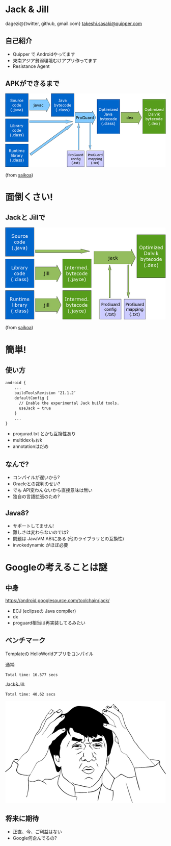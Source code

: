 # Jack & Jill

dagezi@{twitter, github, gmail.com}
takeshi.sasaki@quipper.com


## 自己紹介

- Quipper で Androidやってます
- 東南アジア貧弱環境むけアプリ作ってます
- Resistance Agent



## APKができるまで

![old](javac_proguard_dex.png)

(from [saikoa](https://www.saikoa.com/blog/the_upcoming_jack_and_jill_compilers_in_android))



# 面倒くさい!



## Jackと Jillで

![new](jack_jill.png)

(from [saikoa](https://www.saikoa.com/blog/the_upcoming_jack_and_jill_compilers_in_android))



# 簡単!



## 使い方

```
android {
    ...
    buildToolsRevision ‘21.1.2’
    defaultConfig {
      // Enable the experimental Jack build tools.
      useJack = true
    }
    ...
}
```

- progurad.txt とかも互換性あり
- multidexもおk
- annotationはだめ



## なんで?
- コンパイルが遅いから?
- Oracleとの裁判のせい?
 - でも API変わんないから直接意味は無い
- 独自の言語拡張のため?



## Java8?

- サポートしてません!
- 難しさは変わらないのでは?
 - 問題は JavaVM ABIにある (他のライブラリとの互換性)
 - invokedynamic がほぼ必要



# Googleの考えることは謎



## 中身

https://android.googlesource.com/toolchain/jack/

- ECJ (eclipseの Java compiler)
- dx
- proguard相当は再実装してるみたい



## ベンチマーク

Templateの HelloWorldアプリをコンパイル

通常:

```
Total time: 16.577 secs
```

Jack&Jill:

```
Total time: 40.62 secs
```


![j](misc-jackie-chan-l.png)



## 将来に期待

- 正直、今、ご利益はない
- Google何企んでるの?
